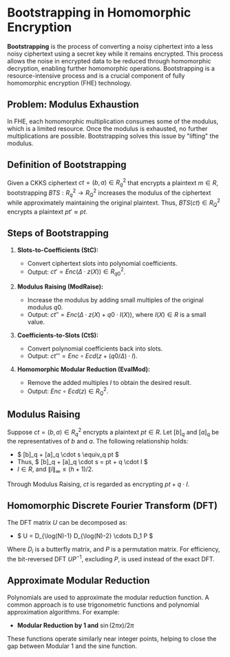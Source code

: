 # Bootstrapping in Homomorphic Encryption

**Bootstrapping** is the process of converting a noisy ciphertext into a less noisy ciphertext using a secret key while it remains encrypted. This process allows the noise in encrypted data to be reduced through homomorphic decryption, enabling further homomorphic operations. Bootstrapping is a resource-intensive process and is a crucial component of fully homomorphic encryption (FHE) technology.

## Problem: Modulus Exhaustion

In FHE, each homomorphic multiplication consumes some of the modulus, which is a limited resource. Once the modulus is exhausted, no further multiplications are possible. Bootstrapping solves this issue by "lifting" the modulus.

## Definition of Bootstrapping

Given a CKKS ciphertext $ct = (b, a) \in R_q^2$ that encrypts a plaintext $m \in R$, bootstrapping $BTS : R_q^2 \to R_Q^2$ increases the modulus of the ciphertext while approximately maintaining the original plaintext. Thus, $BTS(ct) \in R_Q^2$ encrypts a plaintext $pt' \approx pt$.

## Steps of Bootstrapping

1. **Slots-to-Coefficients (StC):**
   - Convert ciphertext slots into polynomial coefficients.
   - Output: $ct' = Enc(\Delta \cdot z(X)) \in R_{q0}^2$.

2. **Modulus Raising (ModRaise):**
   - Increase the modulus by adding small multiples of the original modulus $q0$.
   - Output: $ct'' = Enc(\Delta \cdot z(X) + q0 \cdot I(X))$, where $I(X) \in R$ is a small value.

3. **Coefficients-to-Slots (CtS):**
   - Convert polynomial coefficients back into slots.
   - Output: $ct''' = Enc \circ Ecd(z + (q0/\Delta) \cdot I)$.

4. **Homomorphic Modular Reduction (EvalMod):**
   - Remove the added multiples $I$ to obtain the desired result.
   - Output: $Enc \circ Ecd(z) \in R_Q^2$.

## Modulus Raising

Suppose $ct = (b, a) \in R_q^2$ encrypts a plaintext $pt \in R$. Let $[b]_q$ and $[a]_q$ be the representatives of $b$ and $a$. The following relationship holds:
- $ [b]_q + [a]_q \cdot s \equiv_q pt $
- Thus, $ [b]_q + [a]_q \cdot s = pt + q \cdot I $
- $I \in R$, and $\|I\|_\infty \leq (h + 1)/2$.

Through Modulus Raising, $ct$ is regarded as encrypting $pt + q \cdot I$.

## Homomorphic Discrete Fourier Transform (DFT)

The DFT matrix $U$ can be decomposed as:
- $ U = D_{\log(N)-1} D_{\log(N)-2} \cdots D_1 P $

Where $D_i$ is a butterfly matrix, and $P$ is a permutation matrix. For efficiency, the bit-reversed DFT $U P^{-1}$, excluding $P$, is used instead of the exact DFT.

## Approximate Modular Reduction

Polynomials are used to approximate the modular reduction function. A common approach is to use trigonometric functions and polynomial approximation algorithms. For example:
- **Modular Reduction by 1 and** $\sin(2\pi x)/2\pi$

These functions operate similarly near integer points, helping to close the gap between Modular 1 and the sine function.
